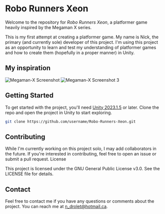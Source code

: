 # Robo Runners Xeon 

Welcome to the repository for _Robo Runners Xeon_, a platformer game heavily inspired by the Megaman X series.

This is my first attempt at creating a platformer game. My name is Nick, the primary (and currently sole) developer of this project. I'm using this project as an opportunity to learn and test my understanding of platformer games and how to create them (hopefully in a proper manner) in Unity. 

## My inspiration
![Megaman-X Screenshot](https://cdn.mobygames.com/d966a4b0-ab9d-11ed-b9a3-02420a000197.webp) ![Megaman-X Screenshot 3](https://cdn.mobygames.com/3584578c-ab8b-11ed-87ec-02420a00019c.webp)

## Getting Started
To get started with the project, you'll need [Unity 2023.1.5](https://unity.com/) or later. Clone the repo and open the project in Unity to start exploring.

```bash
git clone https://github.com/username/Robo-Runners-Xeon.git
```

## Contributing
While I'm currently working on this project solo, I may add collaborators in the future. If you're interested in contributing, feel free to open an issue or submit a pull request.
License

This project is licensed under the GNU General Public License v3.0. See the LICENSE file for details.

## Contact
Feel free to contact me if you have any questions or comments about the project. You can reach me at n_drolet@hotmail.ca.
